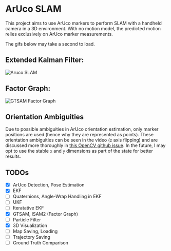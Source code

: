 # ArUco SLAM

This project aims to use ArUco markers to perform SLAM with a handheld camera in a 3D environment. With no motion model, the predicted motion relies exclusively on ArUco marker measurements.

The gifs below may take a second to load.

## Extended Kalman Filter:

![Aruco SLAM](outputs/ekf.gif)

## Factor Graph:

![GTSAM Factor Graph](outputs/factorgraph.gif)

## Orientation Ambiguities

Due to possible ambiguities in ArUco orientation estimation, only marker positions are used (hence why they are represented as points). These orientation ambiguities can be seen in the video (`z` axis flipping) and are discussed more thoroughly in [this OpenCV github issue](https://github.com/opencv/opencv/issues/8813). In the future, I may opt to use the stable `x` and `y` dimensions as part of the state for better results.

## TODOs

- [x] ArUco Detection, Pose Estimation 
- [x] EKF
- [ ] Quaternions, Angle-Wrap Handling in EKF
- [ ] UKF
- [ ] Iteratative EKF
- [x] GTSAM, ISAM2 (Factor Graph)
- [ ] Particle Filter
- [x] 3D Visualization
- [ ] Map Saving, Loading
- [ ] Trajectory Saving
- [ ] Ground Truth Comparison